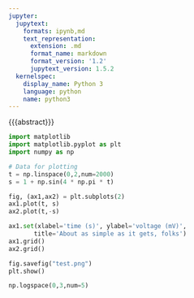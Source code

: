 ```yaml
---
jupyter:
  jupytext:
    formats: ipynb,md
    text_representation:
      extension: .md
      format_name: markdown
      format_version: '1.2'
      jupytext_version: 1.5.2
  kernelspec:
    display_name: Python 3
    language: python
    name: python3
---
```

{{{abstract}}}
<!-- #region -->

```python
import matplotlib
import matplotlib.pyplot as plt
import numpy as np
```

```python
# Data for plotting
t = np.linspace(0,2,num=2000)
s = 1 + np.sin(4 * np.pi * t)
```

```python
fig, (ax1,ax2) = plt.subplots(2)
ax1.plot(t, s)
ax2.plot(t,-s)

ax1.set(xlabel='time (s)', ylabel='voltage (mV)',
       title='About as simple as it gets, folks')
ax1.grid()
ax2.grid()
```

```python
fig.savefig("test.png")
plt.show()
```

```python
np.logspace(0,3,num=5)
```

```python

```
